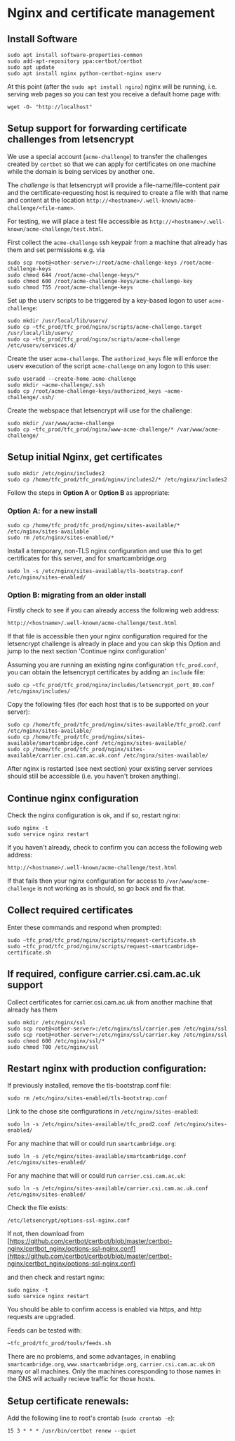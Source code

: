 Nginx and certificate management
================================

## Install Software

```
sudo apt install software-properties-common
sudo add-apt-repository ppa:certbot/certbot
sudo apt update
sudo apt install nginx python-certbot-nginx userv

```
At this point (after the `sudo apt install nginx`) nginx will be running, i.e. serving web pages
so you can test you receive a default home page with:

```
wget -O- "http://localhost"
```

## Setup support for forwarding certificate challenges from letsencrypt

We use a special account (`acme-challenge`) to transfer the challenges created by `certbot`
so that we can apply for certificates on one machine while the domain is being services by another one.

The _challenge_ is that letsencrypt will provide a file-name/file-content pair and the 
certificate-requesting host is required to create a file with that name and content at
the location `http://<hostname>/.well-known/acme-challenge/<file-name>`.

For testing, we will place a test file accessible as 
`http://<hostname>/.well-known/acme-challenge/test.html`.

First collect the `acme-challenge` ssh keypair from a machine that already has them and
set permissions e.g. via

```
sudo scp root@<other-server>:/root/acme-challenge-keys /root/acme-challenge-keys
sudo chmod 644 /root/acme-challenge-keys/*
sudo chmod 600 /root/acme-challenge-keys/acme-challenge-key
sudo chmod 755 /root/acme-challenge-keys

```

Set up the userv scripts to be triggered by a key-based logon to user `acme-challenge`:

```
sudo mkdir /usr/local/lib/userv/
sudo cp ~tfc_prod/tfc_prod/nginx/scripts/acme-challenge.target /usr/local/lib/userv/
sudo cp ~tfc_prod/tfc_prod/nginx/scripts/acme-challenge /etc/userv/services.d/
```

Create the user `acme-challenge`. The `authorized_keys` file will enforce the userv execution
of the script `acme-challenge` on any logon to this user:

```
sudo useradd --create-home acme-challenge
sudo mkdir ~acme-challenge/.ssh
sudo cp /root/acme-challenge-keys/authorized_keys ~acme-challenge/.ssh/
```

Create the webspace that letsencrypt will use for the challenge:

```
sudo mkdir /var/www/acme-challenge
sudo cp ~tfc_prod/tfc_prod/nginx/www-acme-challenge/* /var/www/acme-challenge/
```

## Setup initial Nginx, get certificates

```
sudo mkdir /etc/nginx/includes2
sudo cp /home/tfc_prod/tfc_prod/nginx/includes2/* /etc/nginx/includes2
```

Follow the steps in **Option A** or **Option B** as appropriate:

### Option A: for a new install

```
sudo cp /home/tfc_prod/tfc_prod/nginx/sites-available/* /etc/nginx/sites-available
sudo rm /etc/nginx/sites-enabled/*
```

Install a temporary, non-TLS nginx configuration and use this to get certificates
for this server, and for smartcambridge.org

```
sudo ln -s /etc/nginx/sites-available/tls-bootstrap.conf /etc/nginx/sites-enabled/
```

### Option B: migrating from an older install

Firstly check to see if you can already access the following web address:
```
http://<hostname>/.well-known/acme-challenge/test.html
```
If that file is accessible then your nginx configuration required for the letsencrypt
challenge is already in place and you can skip this Option and jump to the next
section 'Continue nginx configuration'

Assuming you are running an existing nginx configuration `tfc_prod.conf`, you can
obtain the letsencrypt certificates by adding an `include` file:

```
sudo cp ~tfc_prod/tfc_prod/nginx/includes/letsencrypt_port_80.conf /etc/nginx/includes/
```

Copy the following files (for each host that is to be supported on your server):

```
sudo cp /home/tfc_prod/tfc_prod/nginx/sites-available/tfc_prod2.conf /etc/nginx/sites-available/
sudo cp /home/tfc_prod/tfc_prod/nginx/sites-available/smartcambridge.conf /etc/nginx/sites-available/
sudo cp /home/tfc_prod/tfc_prod/nginx/sites-available/carrier.csi.cam.ac.uk.conf /etc/nginx/sites-available/
```

After nginx is restarted (see next section) your existing server services should still
be accessible (i.e. you haven't broken anything).

## Continue nginx configuration

Check the nginx configuration is ok, and if so, restart nginx:

```
sudo nginx -t
sudo service nginx restart
```

If you haven't already, check to confirm you can access the following web address:

```
http://<hostname>/.well-known/acme-challenge/test.html
```

If that fails then your nginx configuration for access to `/var/www/acme-challenge`
is not working as is should, so go back and fix that.

## Collect required certificates

Enter these commands and respond when prompted:

```
sudo ~tfc_prod/tfc_prod/nginx/scripts/request-certificate.sh
sudo ~tfc_prod/tfc_prod/nginx/scripts/request-smartcambridge-certificate.sh
```

## If required, configure carrier.csi.cam.ac.uk support

Collect certificates for carrier.csi.cam.ac.uk from another machine that already has them

```
sudo mkdir /etc/nginx/ssl
sudo scp root@<other-server>:/etc/nginx/ssl/carrier.pem /etc/nginx/ssl
sudo scp root@<other-server>:/etc/nginx/ssl/carrier.key /etc/nginx/ssl
sudo chmod 600 /etc/nginx/ssl/*
sudo chmod 700 /etc/nginx/ssl
```

## Restart nginx with production configuration:

If previously installed, remove the tls-bootstrap.conf file:

```
sudo rm /etc/nginx/sites-enabled/tls-bootstrap.conf
```

Link to the chose site configurations in `/etc/nginx/sites-enabled`:

```
sudo ln -s /etc/nginx/sites-available/tfc_prod2.conf /etc/nginx/sites-enabled/
```

For any machine that will or could run `smartcambridge.org`:

```
sudo ln -s /etc/nginx/sites-available/smartcambridge.conf /etc/nginx/sites-enabled/
```

For any machine that will or could run `carrier.csi.cam.ac.uk`:

```
sudo ln -s /etc/nginx/sites-available/carrier.csi.cam.ac.uk.conf /etc/nginx/sites-enabled/
```

Check the file exists:

```
/etc/letsencrypt/options-ssl-nginx.conf
```

If not, then download from 
[https://github.com/certbot/certbot/blob/master/certbot-nginx/certbot_nginx/options-ssl-nginx.conf](https://github.com/certbot/certbot/blob/master/certbot-nginx/certbot_nginx/options-ssl-nginx.conf)

and then check and restart nginx:

```
sudo nginx -t
sudo service nginx restart
```

You should be able to confirm access is enabled via https, and http requests are upgraded.

Feeds can be tested with:
```
~tfc_prod/tfc_prod/tools/feeds.sh
```

There are no problems, and some advantages, in enabling `smartcambridge.org`, `www.smartcambridge.org`,
`carrier.csi.cam.ac.uk` on many or all machines. Only the machines coresponding to those names in the 
DNS will actually recieve traffic for those hosts.

## Setup certificate renewals:

Add the following line to root's crontab (`sudo crontab -e`):

```
15 3 * * * /usr/bin/certbot renew --quiet
```
